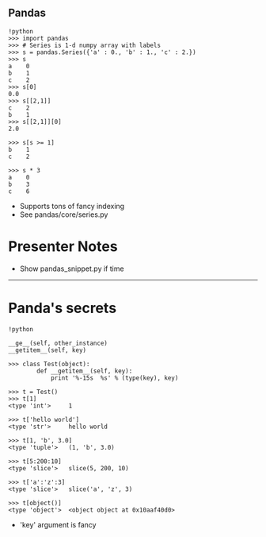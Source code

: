 ## Pandas

    !python
    >>> import pandas
    >>> # Series is 1-d numpy array with labels
    >>> s = pandas.Series({'a' : 0., 'b' : 1., 'c' : 2.})
    >>> s
    a    0
    b    1
    c    2
    >>> s[0]
    0.0
    >>> s[[2,1]]
    c    2
    b    1
    >>> s[[2,1]][0]
    2.0

    >>> s[s >= 1]
    b    1
    c    2

    >>> s * 3
    a    0
    b    3
    c    6

- Supports tons of fancy indexing
- See pandas/core/series.py

# Presenter Notes

- Show pandas_snippet.py if time

--------------------------------------------------

# Panda's secrets

    !python

    __ge__(self, other_instance)
    __getitem__(self, key)

    >>> class Test(object):
            def __getitem__(self, key):
                print '%-15s  %s' % (type(key), key)

    >>> t = Test()
    >>> t[1]
    <type 'int'>     1

    >>> t['hello world']
    <type 'str'>     hello world

    >>> t[1, 'b', 3.0]
    <type 'tuple'>   (1, 'b', 3.0)

    >>> t[5:200:10]
    <type 'slice'>   slice(5, 200, 10)

    >>> t['a':'z':3]
    <type 'slice'>   slice('a', 'z', 3)

    >>> t[object()]
    <type 'object'>  <object object at 0x10aaf40d0>

- 'key' argument is fancy

